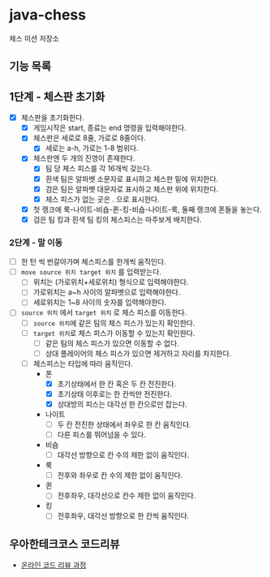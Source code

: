 # java-chess

체스 미션 저장소

## 기능 목록
## 1단계 - 체스판 초기화
- [x]  체스판을 초기화한다.
    - [x]  게임시작은 start, 종료는 end 명령을 입력해야한다.
    - [x]  체스판은 세로로 8줄, 가로로 8줄이다.
        - [x] 세로는 a-h, 가로는 1-8 범위다.
    - [x]  체스판엔 두 개의 진영이 존재한다.
        - [x]  팀 당 체스 피스를 각 16개씩 갖는다.
        - [x]  흰색 팀은 알파벳 소문자로 표시하고 체스판 밑에 위치한다.
        - [x]  검은 팀은 알파벳 대문자로 표시하고 체스판 위에 위치한다.
        - [x]  체스 피스가 없는 곳은 . 으로 표시한다.
    - [x]  첫 랭크에 룩-나이트-비숍-퀸-킹-비숍-나이트-룩, 둘째 랭크에 폰들을 놓는다.
    - [x]  검은 팀 킹과 흰색 팀 킹의 체스피스는 마주보게 배치한다.

### 2단계 - 말 이동
- [ ]  한 턴 씩 번갈아가며 체스피스를 한개씩 움직인다.
- [ ]  `move source 위치 target 위치` 를 입력받는다.
    - [ ]  위치는 (가로위치+세로위치) 형식으로 입력해야한다.
    - [ ]  가로위치는 a~h 사이의 알파벳으로 입력해야한다.
    - [ ]  세로위치는 1~8 사이의 숫자를 입력해야한다.
- [ ]  `source 위치` 에서 `target 위치` 로 체스 피스를 이동한다.
    - [ ]  `source 위치`에 같은 팀의 체스 피스가 있는지 확인한다.
    - [ ]  `target 위치`로 체스 피스가 이동할 수 있는지 확인한다.
        - [ ]  같은 팀의 체스 피스가 있으면 이동할 수 없다.
        - [ ]  상대 플레이어의 체스 피스가 있으면 제거하고 자리를 차지한다.
    - [ ] 체스피스는 타입에 따라 움직인다.
      * 폰
        - [x] 초기상태에서 한 칸 혹은 두 칸 전진한다.
        - [x] 초기상태 이후로는 한 칸씩만 전진한다.
        - [x] 상대방의 피스는 대각선 한 칸으로만 잡는다.
      * 나이트
        - [ ] 두 칸 전진한 상태에서 좌우로 한 칸 움직인다. 
        - [ ] 다른 피스를 뛰어넘을 수 있다.
      * 비숍
        - [ ] 대각선 방향으로 칸 수의 제한 없이 움직인다. 
      * 룩
        - [ ] 전후와 좌우로 칸 수의 제한 없이 움직인다.
      * 퀸
        - [ ] 전후좌우, 대각선으로 칸수 제한 없이 움직인다.
      * 킹
        - [ ] 전후좌우, 대각선 방향으로 한 칸씩 움직인다.

## 우아한테크코스 코드리뷰

- [온라인 코드 리뷰 과정](https://github.com/woowacourse/woowacourse-docs/blob/master/maincourse/README.md)
